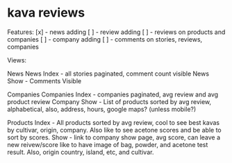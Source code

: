 kava reviews
============
Features:
[x] -  news adding
[ ] -  review adding
[ ] -  reviews on products and companies
[ ] -  company adding
[ ] -  comments on stories, reviews, companies

Views:

  News
    News Index - all stories paginated, comment count visible
    News Show - Comments Visible
  
  Companies
    Companies Index - companies paginated, avg review and avg product review
    Company Show - List of products sorted by avg review, alphabetical,
      also, address, hours, google maps? (unless mobile?)

  Products
    Index - All products sorted by avg review, cool to see best kavas by 
      cultivar, origin, company. Also like to see acetone scores and be able
      to sort by scores.
    Show - link to company show page, avg score, can leave a new reivew/score
      like to have image of bag, powder, and acetone test result. Also, origin
      country, island, etc, and cultivar.

